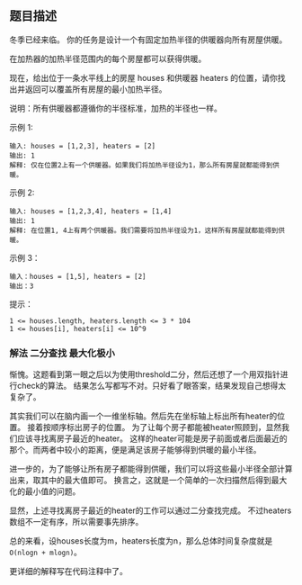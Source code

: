 ## 题目描述
冬季已经来临。 你的任务是设计一个有固定加热半径的供暖器向所有房屋供暖。

在加热器的加热半径范围内的每个房屋都可以获得供暖。

现在，给出位于一条水平线上的房屋 houses 和供暖器 heaters 的位置，请你找出并返回可以覆盖所有房屋的最小加热半径。

说明：所有供暖器都遵循你的半径标准，加热的半径也一样。

示例 1:
```
输入: houses = [1,2,3], heaters = [2]
输出: 1
解释: 仅在位置2上有一个供暖器。如果我们将加热半径设为1，那么所有房屋就都能得到供暖。
```
示例 2:
```
输入: houses = [1,2,3,4], heaters = [1,4]
输出: 1
解释: 在位置1, 4上有两个供暖器。我们需要将加热半径设为1，这样所有房屋就都能得到供暖。
```
示例 3：
```
输入：houses = [1,5], heaters = [2]
输出：3
```

提示：
```
1 <= houses.length, heaters.length <= 3 * 104
1 <= houses[i], heaters[i] <= 10^9
```

### 解法 二分查找 最大化极小
惭愧。这题看到第一眼之后以为使用threshold二分，然后还想了一个用双指针进行check的算法。
结果怎么写都写不对。只好看了眼答案，结果发现自己想得太复杂了。

其实我们可以在脑内画一个一维坐标轴。然后先在坐标轴上标出所有heater的位置。
接着按顺序标出房子的位置。
为了让每个房子都能被heater照顾到，显然我们应该寻找离房子最近的heater。
这样的heater可能是房子前面或者后面最近的那个。而两者中较小的距离，便是满足该房子能够得到供暖的最小半径。

进一步的，为了能够让所有房子都能得到供暖，我们可以将这些最小半径全部计算出来，取其中的最大值即可。
换言之，这就是一个简单的一次扫描然后得到最大化的最小值的问题。

显然，上述寻找离房子最近的heater的工作可以通过二分查找完成。
不过heaters数组不一定有序，所以需要事先排序。

总的来看，设houses长度为m，heaters长度为n，那么总体时间复杂度就是`O(nlogn + mlogn)`。

更详细的解释写在代码注释中了。